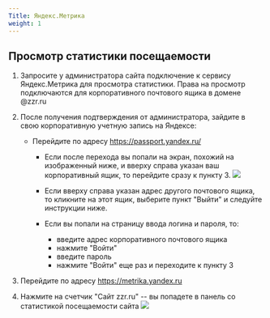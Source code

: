 ```yaml
---
Title: Яндекс.Метрика
weight: 1
---
```


## Просмотр статистики посещаемости

1. Запросите у администратора сайта подключение к сервису Яндекс.Метрика для просмотра статистики. Права на просмотр подключаются для корпоративного почтового ящика в домене @zzr.ru

1. После получения подтверждения от администратора, зайдите в свою корпоративную учетную запись на Яндексе:
    
    - Перейдите по адресу https://passport.yandex.ru/  
    
       - Если после перехода вы попали на экран, похожий на изображенный ниже, и вверху справа указан ваш корпоративный ящик, то перейдите сразу к пункту 3.
       ![](../img/yandex-passport.png)

       - Если вверху справа указан адрес другого почтового ящика, то кликните на этот ящик, выберите пункт "Выйти" и следуйте инструкции ниже.

       - Если вы попали на страницу ввода логина и пароля, то:
          - введите адрес корпоративного почтового ящика
          - нажмите "Войти"
          - введите пароль
          - нажмите "Войти" еще раз и переходите к пункту 3


1. Перейдите по адресу https://metrika.yandex.ru

1. Нажмите на счетчик "Сайт zzr.ru" -- вы попадете в панель со статистикой посещаемости сайта
![](../img/yandex-metrika-list.png)